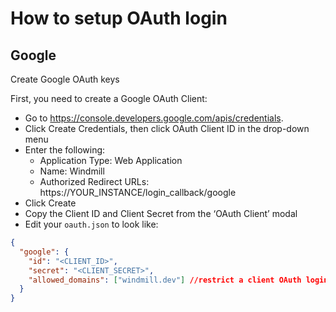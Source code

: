 # How to setup OAuth login

## Google

Create Google OAuth keys

First, you need to create a Google OAuth Client:

- Go to https://console.developers.google.com/apis/credentials.
- Click Create Credentials, then click OAuth Client ID in the drop-down menu
- Enter the following:
    - Application Type: Web Application
    - Name: Windmill
    - Authorized Redirect URLs: https://YOUR_INSTANCE/login_callback/google
- Click Create
- Copy the Client ID and Client Secret from the ‘OAuth Client’ modal
- Edit your `oauth.json` to look like:

```json
{
  "google": {
    "id": "<CLIENT_ID>",
    "secret": "<CLIENT_SECRET>",
    "allowed_domains": ["windmill.dev"] //restrict a client OAuth login to some domains
  }
}
```


